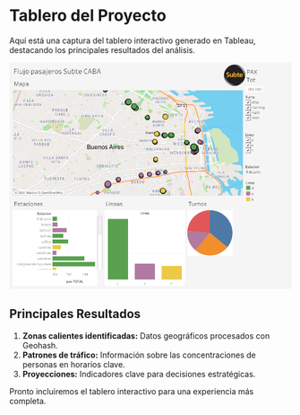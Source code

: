 # Tablero del Proyecto

Aquí está una captura del tablero interactivo generado en Tableau, destacando los principales resultados del análisis.

![Tablero del Proyecto](/img/tablero-respaldo.png)

## Principales Resultados
1. **Zonas calientes identificadas:** Datos geográficos procesados con Geohash.
2. **Patrones de tráfico:** Información sobre las concentraciones de personas en horarios clave.
3. **Proyecciones:** Indicadores clave para decisiones estratégicas.

Pronto incluiremos el tablero interactivo para una experiencia más completa.
